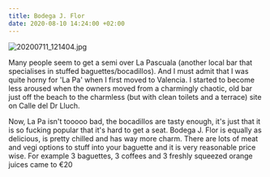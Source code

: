 ```yaml
---
title: Bodega J. Flor
date: 2020-08-10 14:24:00 +02:00
---
```


![20200711_121404.jpg](/uploads/20200711_121404.jpg)

Many people seem to get a semi over La Pascuala (another local bar that specialises in stuffed baguettes/bocadillos). And I must admit that I was quite horny for 'La Pa' when I first moved to Valencia. I started to become less aroused when the owners moved from a charmingly chaotic, old bar just off the beach to the charmless (but with clean toilets and a terrace) site on Calle del Dr Lluch.

Now, La Pa isn't tooooo bad, the bocadillos are tasty enough, it's just that it is so fucking popular that it's hard to get a seat. Bodega J. Flor is equally as delicious, is pretty chilled and has way more charm. There are lots of meat and vegi options to stuff into your baguette and it is very reasonable price wise. For example 3 baguettes, 3 coffees and 3 freshly squeezed orange juices came to €20

  

 
